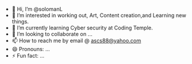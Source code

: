 - 👋 Hi, I’m @solomanL
- 👀 I’m interested in working out, Art, Content creation,and Learning new things.
- 🌱 I’m currently learning Cyber security at Coding Temple.
- 💞️ I’m looking to collaborate on ...
- 📫 How to reach me by email @ ascs88@yahoo.com
- 😄 Pronouns: ...
- ⚡ Fun fact: ...

<!---
solomanL/solomanL is a ✨ special ✨ repository because its `README.md` (this file) appears on your GitHub profile.
You can click the Preview link to take a look at your changes.
--->
